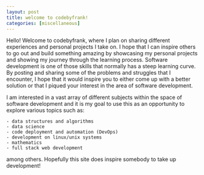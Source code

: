 ```yaml
---
layout: post
title: welcome to codebyfrank!
categories: [miscellaneous]
---
```

Hello! Welcome to codebyfrank, where I plan on sharing different experiences and personal projects I take on.  I hope that I can inspire others to go out and build something amazing by showcasing my personal projects and showing my journey through the learning process.  Software development is one of those skills that normally has a steep learning curve.  By posting and sharing some of the problems and struggles that I encounter, I hope that it would inspire you to either come up with a better solution or that I piqued your interest in the area of software development.

I am interested in a vast array of different subjects within the space of software development and it is my goal to use this as an opportunity to explore various topics such as:

    - data structures and algorithms
    - data science
    - code deployment and automation (DevOps)
    - development on linux/unix systems
    - mathematics
    - full stack web development

among others.  Hopefully this site does inspire somebody to take up development!

